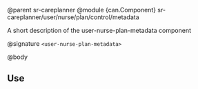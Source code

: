 @parent sr-careplanner
@module {can.Component} sr-careplanner/user/nurse/plan/control/metadata <user-nurse-plan-metadata>

A short description of the user-nurse-plan-metadata component

@signature `<user-nurse-plan-metadata>`

@body

## Use

